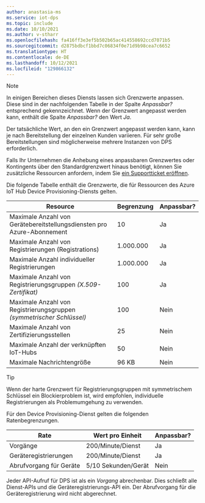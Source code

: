 ```yaml
---
author: anastasia-ms
ms.service: iot-dps
ms.topic: include
ms.date: 10/10/2021
ms.author: v-stharr
ms.openlocfilehash: fa416ff3e3ef5b502b65ac414558692ccd7071b5
ms.sourcegitcommit: d2875bdbcf1bbd7c06834f0e71d9b98cea7c6652
ms.translationtype: HT
ms.contentlocale: de-DE
ms.lasthandoff: 10/12/2021
ms.locfileid: "129866132"
---
```

> [!NOTE]
> In einigen Bereichen dieses Diensts lassen sich Grenzwerte anpassen. Diese sind in der nachfolgenden Tabelle in der Spalte *Anpassbar?* entsprechend gekennzeichnet. Wenn der Grenzwert angepasst werden kann, enthält die Spalte *Anpassbar?* den Wert *Ja*.
>
>Der tatsächliche Wert, an den ein Grenzwert angepasst werden kann, kann je nach Bereitstellung der einzelnen Kunden variieren. Für sehr große Bereitstellungen sind möglicherweise mehrere Instanzen von DPS erforderlich.
>
> Falls Ihr Unternehmen die Anhebung eines anpassbaren Grenzwertes oder Kontingents über den Standardgrenzwert hinaus benötigt, können Sie zusätzliche Ressourcen anfordern, indem Sie [ein Supportticket eröffnen](https://ms.portal.azure.com/#blade/Microsoft_Azure_Support/HelpAndSupportBlade/newsupportrequest).

Die folgende Tabelle enthält die Grenzwerte, die für Ressourcen des Azure IoT Hub Device Provisioning-Diensts gelten.

| Resource | Begrenzung | Anpassbar? |
| --- | --- | --- |
| Maximale Anzahl von Gerätebereitstellungsdiensten pro Azure-Abonnement | 10 | Ja |
| Maximale Anzahl von Registrierungen (Registrations) | 1\.000.000 | Ja |
| Maximale Anzahl individueller Registrierungen | 1\.000.000 | Ja |
| Maximale Anzahl von Registrierungsgruppen *(X.509-Zertifikat)* | 100 | Ja |
| Maximale Anzahl von Registrierungsgruppen *(symmetrischer Schlüssel)* | 100 | Nein |
| Maximale Anzahl von Zertifizierungsstellen | 25 | Nein |
| Maximale Anzahl der verknüpften IoT-Hubs | 50 | Nein |
| Maximale Nachrichtengröße | 96 KB| Nein |

> [!TIP]
> Wenn der harte Grenzwert für Registrierungsgruppen mit symmetrischem Schlüssel ein Blockierproblem ist, wird empfohlen, individuelle Registrierungen als Problemumgehung zu verwenden.

Für den Device Provisioning-Dienst gelten die folgenden Ratenbegrenzungen.

| Rate | Wert pro Einheit | Anpassbar? |
| --- | --- | --- |
| Vorgänge | 200/Minute/Dienst | Ja |
| Geräteregistrierungen | 200/Minute/Dienst | Ja |
| Abrufvorgang für Geräte | 5/10 Sekunden/Gerät | Nein |

Jeder API-Aufruf für DPS ist als ein *Vorgang* abrechenbar. Dies schließt alle Dienst-APIs und die Geräteregistrierungs-API ein. Der Abrufvorgang für die Geräteregistrierung wird nicht abgerechnet.